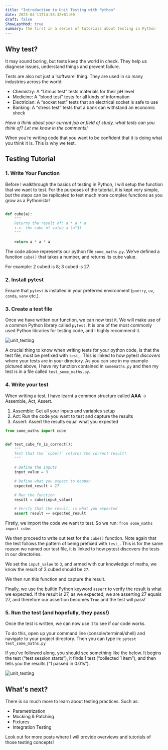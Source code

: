 ```yaml
---
title: "Introduction to Unit Testing with Python"
date: 2025-04-11T14:58:32+01:00
draft: false
ShowLastMod: true
summary: The first in a series of tutorials about testing in Python
---
```


## Why test?

It may sound boring, but tests keep the world in check. They help us diagnose issues, understand things and prevent failure.

Tests are also not just a ‘software’ thing. They are used in so many industries across the world:

- Chemistry: A “Litmus test” tests materials for their pH level
- Medicine: A “blood test” tests for all kinds of information
- Electrician: A “socket test” tests that an electrical socket is safe to use
- Banking: A “stress test” tests that a bank can withstand an economic shock

_Have a think about your current job or field of study, what tests can you think of? Let me know in the comments!_

When you’re writing code that you want to be confident that it is doing what you think it is. This is why we test.

## Testing Tutorial

### 1. Write Your Function

Before I walkthrough the basics of testing in Python, I will setup the function that we want to test. For the purposes of the tutorial, it is kept very simple, but the steps can be replicated to test much more complex functions as you grow as a Pythonista!

```python

def cube(a):
    """
    Returns the result of: a * a * a
    i.e. the cube of value a (a^3)
    """

    return a * a * a
```

The code above represents our python file `some_maths.py`. We’ve defined a function `cube()` that takes a number, and returns its cube value.

For example: 2 cubed is 8; 3 cubed is 27.

### 2. Install pytest

Ensure that `pytest` is installed in your preferred environment (`poetry`, `uv`, `conda`, `venv` etc.).

### 3. Create a test file

Once we have written our function, we can now test it. We will make use of a common Python library called `pytest`. It is one of the most commonly used Python libraries for testing code, and I highly recommend it.

![unit_testing](/images/unit_testing_1.png)

A crucial thing to know when writing tests for your python code, is that the test file, must be prefixed with `test_`. This is linked to how pytest _discovers_ where your tests are in your directory. As you can see in my example pictured above, I have my function contained in `somemaths.py` and then my test is in a file called `test_some_maths.py`.

### 4. Write your test

When writing a test, I have learnt a common structure called **AAA** -> Assemble, Act, Assert.

1. Assemble: Get all your inputs and variables setup
2. Act: Run the code you want to test and capture the results
3. Assert: Assert the results equal what you expected

```python
from some_maths import cube


def test_cube_fn_is_correct():
    """
    Test that the `cube()` returns the correct result!
    """

    # Define the inputs
    input_value = 3

    # Define what you expect to happen
    expected_result = 27

    # Run the function
    result = cube(input_value)

    # Verify that the result, is what you expected
    assert result == expected_result

```

Firstly, we import the code we want to test. So we run: `from some_maths import cube`.

We then proceed to write out test for the `cube()` function. Note again that the test
follows the pattern of being prefixed with `test_`. This is for the same reason we named
our test file, it is linked to how pytest discovers the tests in our directories.

We set the `input_value` to `3`, and armed with our knowledge of maths,
we know the result of 3 cubed should be `27`.

We then run this function and capture the result.

Finally, we use the builtin Python keyword `assert` to verify the result is what we expected.
If the result is 27, as we expected, we are asserting 27 equals 27, and therefore our assertion becomes `True`
and the test will pass!

### 5. Run the test (and hopefully, they pass!)

Once the test is written, we can now use it to see if our code works.

To do this, open up your command line (console/terminal/shell) and navigate to your project directory. Then you can type in: `pytest test_some_maths.py `

If you’ve followed along, you should see something like the below. It begins the test (“test session starts”), it finds 1 test (“collected 1 item”), and then tells you the results (“1 passed in 0.01s”).

![unit_testing](/images/unit_testing_2.png)

## What's next?

There is so much more to learn about testing practices. Such as:

- Parametrization
- Mocking & Patching
- Fixtures
- Integration Testing

Look out for more posts where I will provide overviews and tutorials of those testing concepts!
